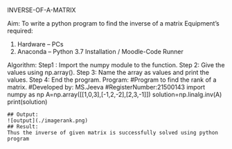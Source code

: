  INVERSE-OF-A-MATRIX

Aim:
    To write a python program to find the inverse of a matrix
Equipment’s required:
1. 	Hardware – PCs
2. 	Anaconda – Python 3.7 Installation / Moodle-Code Runner
 	
Algorithm:
Step1 : 
Import the numpy module to the function.
Step 2: 
Give the values using np.array().
Step 3: 
Name the array as values and print the values.
Step 4: 
End the program.
Program:
#Program to find the rank of a matrix.
#Developed by: MS.Jeeva
#RegisterNumber:21500143
import numpy as np 
A=np.array([[1,0,3],[-1,2,-2],[2,3,-1]])
solution=np.linalg.inv(A)
print(solution)
```
## Output:
![output](./imagerank.png)
## Result:
Thus the inverse of given matrix is successfully solved using python program

